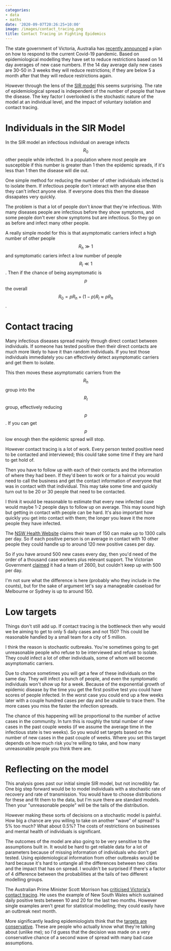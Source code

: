 ```yaml
---
categories:
- data
- maths
date: '2020-09-07T20:26:25+10:00'
image: /images/contact_tracing.png
title: Contact Tracing in Fighting Epidemics
---
```


The state government of Victoria, Australia has [recently announced](https://www.theguardian.com/australia-news/2020/sep/06/melbourne-stage-4-coronavirus-lockdown-extended-for-two-weeks) a plan on how to respond to the current Covid-19 pandemic.
Based on epidemiological modelling they have set to reduce restrictions based on 14 day averages of new case numbers.
If the 14 day average daily new cases are 30-50 in 3 weeks they will reduce restrictions; if they are below 5 a month after that they will reduce restrictions again.

However through the lens of the [SIR model](/sir) this seems surprising.
The rate of epidemiological spread is independent of the number of people that have the disease.
The key factor I overlooked is the stochastic nature of the model at an individual level, and the impact of voluntary isolation and contact tracing.

# Individuals in the SIR Model

In the SIR model an infectious individual on average infects $$ R_0 $$ other people while infected.
In a population where most people are susceptible if this number is greater than 1 then the epidemic spreads, if it's less than 1 then the disease will die out.

One simple method for reducing the number of other individuals infected is to isolate them.
If infectious people don't interact with anyone else then they can't infect anyone else.
If everyone does this then the disease dissapates very quickly.

The problem is that a lot of people don't *know* that they're infectious.
With many diseases people are infectious before they show symptoms, and some people don't ever show symptoms but are infectious.
So they go on as before and infect many other people.

A really simple model for this is that asymptomatic carriers infect a high number of other people $$ R_h \gg 1 $$ and symptomatic cariers infect a low number of people $$ R_l \ll 1 $$.
Then if the chance of being asymptomatic is $$ p $$ the overall $$ R_0 = p R_h + (1 - p) R_l  \approx p R_h $$.

# Contact tracing

Many infectious diseases spread mainly through direct contact between individuals.
If someone has tested positive then their direct contacts are much more likely to have it than random individuals.
If you test those individuals immediately you can effectively detect asymptomatic carriers and get them to isolate.

This then moves these asymptomatic carriers from the $$ R_h $$ group into the $$ R_l $$ group, effectively reducing $$ p $$.
If you can get $$ p $$ low enough then the epidemic spread will stop.

However contact tracing is a lot of work.
Every person tested positive need to be contacted and interviewed; this could take some time if they are hard to get hold of.

Then you have to follow up with each of their contacts and the information of where they had been.
If they'd been to work or for a haircut you would need to call the business and get the contact information of everyone that was in contact with that individual.
This may take some time and quickly turn out to be 20 or 30 people that need to be contacted.

I think it would be reasonable to estimate that every new infected case would maybe 1-2 people days to follow up on average.
This may sound high but getting in contact with people can be hard.
It's also important how quickly you get into contact with them; the longer you leave it the more people they have infected.

The [NSW Health Website](https://www.health.nsw.gov.au/news/Pages/20200416_01.aspx) claims their team of 150 can make up to 1300 calls per day.
So if each positive person is on average in contact with 10 other people they could handle up to around 120 new positive cases per day.

So if you have around 500 new cases every day, then you'd need of the order of a thousand case workers plus relevant support.
The Victorian Government [claimed](https://www.theaustralian.com.au/breaking-news/coronavirus-victoria-claims-states-tracing-team-half-the-size-of-nsw/news-story/53f91f53024d9f1fcd4f5b76558f1c0a) it had a team of 2600, but couldn't keep up with 500 per day.

I'm not sure what the difference is here (probably who they include in the counts), but for the sake of argument let's say a manageable caseload for Melbourne or Sydney is up to around 150.

# Low targets

Things don't still add up.
If contact tracing is the bottleneck then why would we be aiming to get to only 5 daily cases and not 150?
This could be reasonable handled by a small team for a city of 5 million.

I think the reason is stochastic outbreaks.
You're sometimes going to get unreasonable people who refuse to be interviewed and refuse to isolate.
They could infect a lot of other individuals, some of whom will become asymptomatic carriers.

Due to chance sometimes you will get a few of these individuals on the same day.
They will infect a bunch of people, and even the symptomatic individuals won't show up for a week.
Because of the exponential growth of epidemic disease by the time you get the first positive test you could have scores of people infected.
In the worst case you could end up a few weeks later with a couple hundred cases per day and be unable to trace them.
The more cases you miss the faster the infection spreads.

The chance of this happening will be proportional to the number of active cases in the community.
In turn this is roughly the total number of new cases in the past couple weeks (if we assume the average time in the infectious state is two weeks).
So you would set targets based on the number of new cases in the past couple of weeks.
Where you set this target depends on how much risk you're willing to take, and how many unreasonable people you think there are.

# Reflecting on the model

This analysis goes past our initial simple SIR model, but not incredibly far.
One big step forward would be to model individuals with a stochastic rate of recovery and rate of transmission.
You would have to choose distributions for these and fit them to the data, but I'm sure there are standard models.
Then your "unreasonable people" will be the tails of the distribution.

However making these sorts of decisions on a stochastic model is painful.
How big a chance are you willing to take on another "wave" of spread?
Is 5% too much? What about 0.5%?
The costs of restrictions on businesses and mental health of individuals is significant.

The outcomes of the model are also going to be very sensitive to the assumptions built in.
It would be hard to get reliable data for a lot of parameters because of missing information of individuals who don't get tested.
Using epidemiological information from other outbreaks would be hard because it's hard to untangle all the differences between two cities and the impact that has on spread.
I wouldn't be surprised if there's a factor of 4 difference between the probabilities at the tails of two different modelling groups.

The Australian Prime Minister Scott Morrison has [criticised Victoria's contact tracing](https://www.smh.com.au/politics/federal/morrison-pressures-victoria-to-lift-its-game-on-contact-tracing-20200907-p55tar.html).
He uses the example of New South Wales which sustained daily positive tests between 10 and 20 for the last two months.
However single examples aren't great for statistical modelling; they could easily have an outbreak next month.

More significantly leading epidemiologists think that the [targets are conservative](https://www.theage.com.au/national/victoria/epidemiologists-react-to-victoria-s-road-map-out-of-stage-four-lockdown-20200907-p55tam.html).
These are people who actually know what they're talking about (unlike me); so I'd guess that the decision was made on a very conservative chance of a second wave of spread with many bad case assumptions.